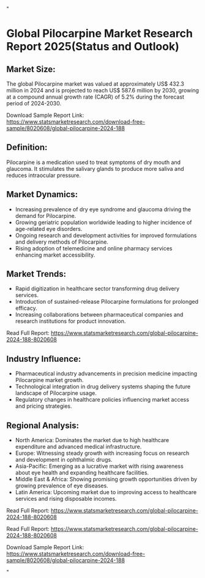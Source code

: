 "<!DOCTYPE html>
<html>
<head>
  <title>Global Pilocarpine Market Research Report 2025(Status and Outlook)</title>
</head>
<body>
  <h1>Global Pilocarpine Market Research Report 2025(Status and Outlook)</h1>
  
  <h2>Market Size:</h2>
  <p>The global Pilocarpine market was valued at approximately US$ 432.3 million in 2024 and is projected to reach US$ 587.6 million by 2030, growing at a compound annual growth rate (CAGR) of 5.2% during the forecast period of 2024-2030.</p>
  <p>Download Sample Report Link: <a href='https://www.statsmarketresearch.com/download-free-sample/8020608/global-pilocarpine-2024-188'>https://www.statsmarketresearch.com/download-free-sample/8020608/global-pilocarpine-2024-188</a></p>
  
  <h2>Definition:</h2>
  <p>Pilocarpine is a medication used to treat symptoms of dry mouth and glaucoma. It stimulates the salivary glands to produce more saliva and reduces intraocular pressure.</p>
  
  <h2>Market Dynamics:</h2>
  <ul>
    <li>Increasing prevalence of dry eye syndrome and glaucoma driving the demand for Pilocarpine.</li>
    <li>Growing geriatric population worldwide leading to higher incidence of age-related eye disorders.</li>
    <li>Ongoing research and development activities for improved formulations and delivery methods of Pilocarpine.</li>
    <li>Rising adoption of telemedicine and online pharmacy services enhancing market accessibility.</li>
  </ul>
  
  <h2>Market Trends:</h2>
  <ul>
    <li>Rapid digitization in healthcare sector transforming drug delivery services.</li>
    <li>Introduction of sustained-release Pilocarpine formulations for prolonged efficacy.</li>
    <li>Increasing collaborations between pharmaceutical companies and research institutions for product innovation.</li>
  </ul>
  <p>Read Full Report: <a href='https://www.statsmarketresearch.com/global-pilocarpine-2024-188-8020608'>https://www.statsmarketresearch.com/global-pilocarpine-2024-188-8020608</a></p>
  
  <h2>Industry Influence:</h2>
  <ul>
    <li>Pharmaceutical industry advancements in precision medicine impacting Pilocarpine market growth.</li>
    <li>Technological integration in drug delivery systems shaping the future landscape of Pilocarpine usage.</li>
    <li>Regulatory changes in healthcare policies influencing market access and pricing strategies.</li>
  </ul>
  
  <h2>Regional Analysis:</h2>
  <ul>
    <li>North America: Dominates the market due to high healthcare expenditure and advanced medical infrastructure.</li>
    <li>Europe: Witnessing steady growth with increasing focus on research and development in ophthalmic drugs.</li>
    <li>Asia-Pacific: Emerging as a lucrative market with rising awareness about eye health and expanding healthcare facilities.</li>
    <li>Middle East & Africa: Showing promising growth opportunities driven by growing prevalence of eye diseases.</li>
    <li>Latin America: Upcoming market due to improving access to healthcare services and rising disposable incomes.</li>
  </ul>
  <p>Read Full Report: <a href='https://www.statsmarketresearch.com/global-pilocarpine-2024-188-8020608'>https://www.statsmarketresearch.com/global-pilocarpine-2024-188-8020608</a></p>
  
  <p>Read Full Report: <a href='https://www.statsmarketresearch.com/global-pilocarpine-2024-188-8020608'>https://www.statsmarketresearch.com/global-pilocarpine-2024-188-8020608</a></p>
  <p>Download Sample Report Link: <a href='https://www.statsmarketresearch.com/download-free-sample/8020608/global-pilocarpine-2024-188'>https://www.statsmarketresearch.com/download-free-sample/8020608/global-pilocarpine-2024-188</a></p>
</body>
</html>"
